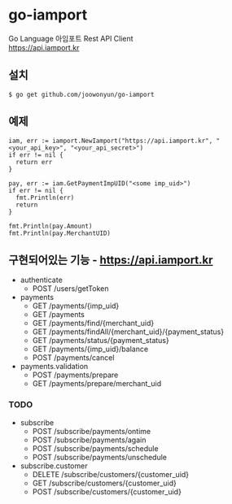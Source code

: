 # go-iamport

Go Language 아임포트 Rest API Client  
https://api.iamport.kr

## 설치

    $ go get github.com/joowonyun/go-iamport

## 예제
    iam, err := iamport.NewIamport("https://api.iamport.kr", "<your_api_key>", "<your_api_secret>")
    if err != nil {
      return err
    }

    pay, err := iam.GetPaymentImpUID("<some imp_uid>")
    if err != nil {
      fmt.Println(err)
      return
    }

    fmt.Println(pay.Amount)
    fmt.Println(pay.MerchantUID)

## 구현되어있는 기능 - https://api.iamport.kr

- authenticate
  - POST /users/getToken
- payments  
  - GET /payments/{imp_uid}
  - GET /payments
  - GET /payments/find/{merchant_uid}
  - GET /payments/findAll/{merchant_uid}/{payment_status}
  - GET /payments/status/{payment_status}
  - GET /payments/{imp_uid}/balance
  - POST /payments/cancel
- payments.validation
  - POST /payments/prepare
  - GET /payments/prepare/merchant_uid

### TODO
- subscribe
  - POST /subscribe/payments/ontime
  - POST /subscribe/payments/again
  - POST /subscribe/payments/schedule
  - POST /subscribe/payments/unschedule
- subscribe.customer
  - DELETE /subscribe/customers/{customer_uid}
  - GET /subscribe/customers/{customer_uid}
  - POST /subscribe/customers/{customer_uid}

